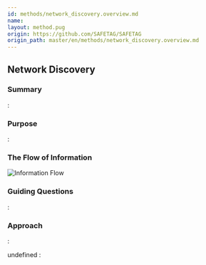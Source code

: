 ```yaml
---
id: methods/network_discovery.overview.md
name: 
layout: method.pug
origin: https://github.com/SAFETAG/SAFETAG
origin_path: master/en/methods/network_discovery.overview.md
---
```

## Network Discovery

### Summary

:[](../methods/network_discovery/summary.md)
### Purpose

:[](../methods/network_discovery/purpose.md)
### The Flow of Information
![ Information Flow](images/info_flows/network_discovery.svg)

### Guiding Questions

:[](../methods/network_discovery/guiding_questions.md)
### Approach

:[](../methods/network_discovery/approaches.md)

undefined
:[](../references/footnotes.md)
